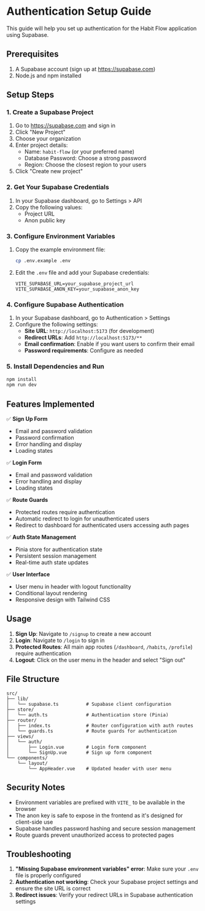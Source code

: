# Authentication Setup Guide

This guide will help you set up authentication for the Habit Flow application using Supabase.

## Prerequisites

1. A Supabase account (sign up at https://supabase.com)
2. Node.js and npm installed

## Setup Steps

### 1. Create a Supabase Project

1. Go to https://supabase.com and sign in
2. Click "New Project"
3. Choose your organization
4. Enter project details:
   - Name: `habit-flow` (or your preferred name)
   - Database Password: Choose a strong password
   - Region: Choose the closest region to your users
5. Click "Create new project"

### 2. Get Your Supabase Credentials

1. In your Supabase dashboard, go to Settings > API
2. Copy the following values:
   - Project URL
   - Anon public key

### 3. Configure Environment Variables

1. Copy the example environment file:
   ```bash
   cp .env.example .env
   ```

2. Edit the `.env` file and add your Supabase credentials:
   ```
   VITE_SUPABASE_URL=your_supabase_project_url
   VITE_SUPABASE_ANON_KEY=your_supabase_anon_key
   ```

### 4. Configure Supabase Authentication

1. In your Supabase dashboard, go to Authentication > Settings
2. Configure the following settings:
   - **Site URL**: `http://localhost:5173` (for development)
   - **Redirect URLs**: Add `http://localhost:5173/**`
   - **Email confirmation**: Enable if you want users to confirm their email
   - **Password requirements**: Configure as needed

### 5. Install Dependencies and Run

```bash
npm install
npm run dev
```

## Features Implemented

✅ **Sign Up Form**
- Email and password validation
- Password confirmation
- Error handling and display
- Loading states

✅ **Login Form**
- Email and password validation
- Error handling and display
- Loading states

✅ **Route Guards**
- Protected routes require authentication
- Automatic redirect to login for unauthenticated users
- Redirect to dashboard for authenticated users accessing auth pages

✅ **Auth State Management**
- Pinia store for authentication state
- Persistent session management
- Real-time auth state updates

✅ **User Interface**
- User menu in header with logout functionality
- Conditional layout rendering
- Responsive design with Tailwind CSS

## Usage

1. **Sign Up**: Navigate to `/signup` to create a new account
2. **Login**: Navigate to `/login` to sign in
3. **Protected Routes**: All main app routes (`/dashboard`, `/habits`, `/profile`) require authentication
4. **Logout**: Click on the user menu in the header and select "Sign out"

## File Structure

```
src/
├── lib/
│   └── supabase.ts          # Supabase client configuration
├── store/
│   └── auth.ts              # Authentication store (Pinia)
├── router/
│   ├── index.ts             # Router configuration with auth routes
│   └── guards.ts            # Route guards for authentication
├── views/
│   └── auth/
│       ├── Login.vue        # Login form component
│       └── SignUp.vue       # Sign up form component
└── components/
    └── layout/
        └── AppHeader.vue    # Updated header with user menu
```

## Security Notes

- Environment variables are prefixed with `VITE_` to be available in the browser
- The anon key is safe to expose in the frontend as it's designed for client-side use
- Supabase handles password hashing and secure session management
- Route guards prevent unauthorized access to protected pages

## Troubleshooting

1. **"Missing Supabase environment variables" error**: Make sure your `.env` file is properly configured
2. **Authentication not working**: Check your Supabase project settings and ensure the site URL is correct
3. **Redirect issues**: Verify your redirect URLs in Supabase authentication settings
